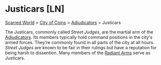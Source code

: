 # Justicars [LN]

[Scarred World](./scarred-world.md) > [City of Coins](./city-of-coins.md) > [Adjudicators](./adjudicators.md) > Justicars

The Justicars, commonly called *Street Judges*, are the martial arm of the [Adjudicators](./adjudicators.md). Its members typically hold command positions in the city's armed forces. They're commonly found in all parts of the city at all hours. *Street Judges* are known to be fair in their rulings but have a reputation for being harsh to dissention. Many members of the [Radiant Arms](./radiant-arms.md) serve as Justicars.